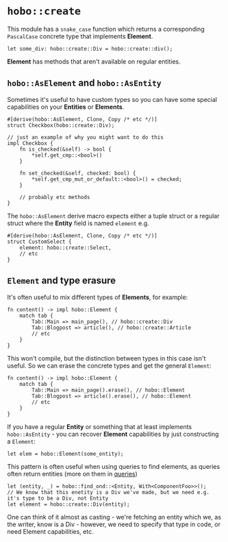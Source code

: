 # `hobo::create`

This module has a `snake_case` function which returns a corresponding `PascalCase` concrete type that implements **Element**.

```rust,noplaypen
let some_div: hobo::create::Div = hobo::create::div();
```

**Element** has methods that aren't available on regular entities.

## `hobo::AsElement` and `hobo::AsEntity`

Sometimes it's useful to have custom types so you can have some special capabilities on your **Entities** or **Elements**.

```rust,noplaypen
#[derive(hobo::AsElement, Clone, Copy /* etc */)]
struct Checkbox(hobo::create::Div);

// just an example of why you might want to do this
impl Checkbox {
	fn is_checked(&self) -> bool {
		*self.get_cmp::<bool>()
	}

	fn set_checked(&self, checked: bool) {
		*self.get_cmp_mut_or_default::<bool>() = checked;
	}

	// probably etc methods
}
```

The `hobo::AsElement` derive macro expects either a tuple struct or a regular struct where the **Entity** field is named `element` e.g.

```rust,noplaypen
#[derive(hobo::AsElement, Clone, Copy /* etc */)]
struct CustomSelect {
	element: hobo::create::Select,
	// etc
}
```

## `Element` and type erasure

It's often useful to mix different types of **Elements**, for example:

```rust,noplaypen
fn content() -> impl hobo::Element {
	match tab {
		Tab::Main => main_page(), // hobo::create::Div
		Tab::Blogpost => article(), // hobo::create::Article
		// etc
	}
}
```

This won't compile, but the distinction between types in this case isn't useful. So we can erase the concrete types and get the general `Element`:

```rust,noplaypen
fn content() -> impl hobo::Element {
	match tab {
		Tab::Main => main_page().erase(), // hobo::Element
		Tab::Blogpost => article().erase(), // hobo::Element
		// etc
	}
}
```

If you have a regular **Entity** or something that at least implements `hobo::AsEntity` - you can recover **Element** capabilities by just constructing a `Element`:

```rust,noplaypen
let elem = hobo::Element(some_entity);
```

This pattern is often useful when using queries to find elements, as queries often return entities (more on them in [queries](../state/queries.md))

```rust,noplaypen
let (entity, _) = hobo::find_ond::<Entity, With<ComponentFoo>>();
// We know that this enetity is a Div we've made, but we need e.g. it's type to be a Div, not Entity
let element = hobo::create::Div(entity);
```
One can think of it almost as casting - we're fetching an entity which we, as the writer,
know is a Div - however, we need to specify that type in code, or need Element capabilities, etc.
